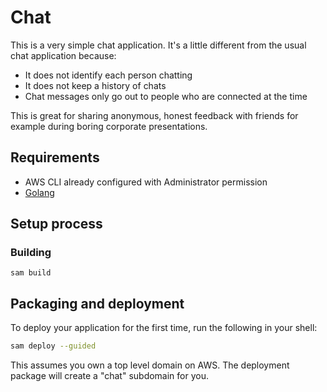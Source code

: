 # Chat

This is a very simple chat application. It's a little different from the usual chat application because:

- It does not identify each person chatting
- It does not keep a history of chats
- Chat messages only go out to people who are connected at the time

This is great for sharing anonymous, honest feedback with friends for example during boring corporate presentations.

## Requirements

* AWS CLI already configured with Administrator permission
* [Golang](https://golang.org)

## Setup process

### Building

```shell
sam build
```

## Packaging and deployment

To deploy your application for the first time, run the following in your shell:

```bash
sam deploy --guided
```

This assumes you own a top level domain on AWS. The deployment package will create a "chat" subdomain for you.
